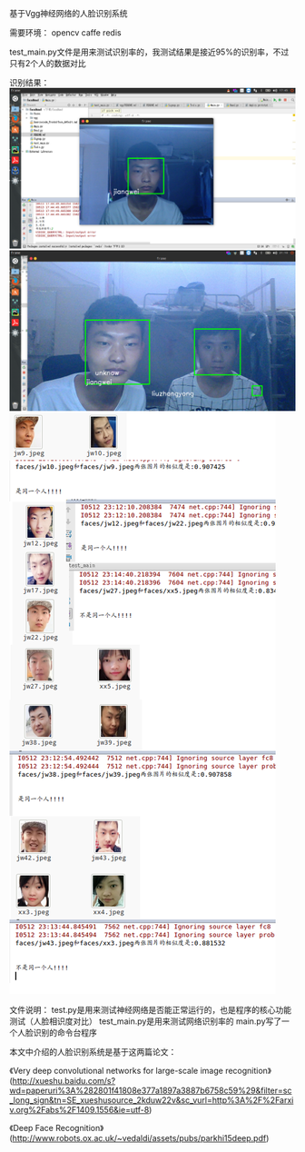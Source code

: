 基于Vgg神经网络的人脸识别系统

需要环境：
opencv
caffe
redis

test_main.py文件是用来测试识别率的，我测试结果是接近95%的识别率，不过只有2个人的数据对比

识别结果：
<img src="result/r1.png"> <br>
<img src="result/r2.png"> <br>
<img src="result/r3.png"> <br>


文件说明：
test.py是用来测试神经网络是否能正常运行的，也是程序的核心功能测试（人脸相识度对比）
test_main.py是用来测试网络识别率的
main.py写了一个人脸识别的命令台程序


 本文中介绍的人脸识别系统是基于这两篇论文：

《Very deep convolutional networks for large-scale image recognition》(http://xueshu.baidu.com/s?wd=paperuri%3A%282801f41808e377a1897a3887b6758c59%29&filter=sc_long_sign&tn=SE_xueshusource_2kduw22v&sc_vurl=http%3A%2F%2Farxiv.org%2Fabs%2F1409.1556&ie=utf-8)

《Deep Face Recognition》(http://www.robots.ox.ac.uk/~vedaldi/assets/pubs/parkhi15deep.pdf)
